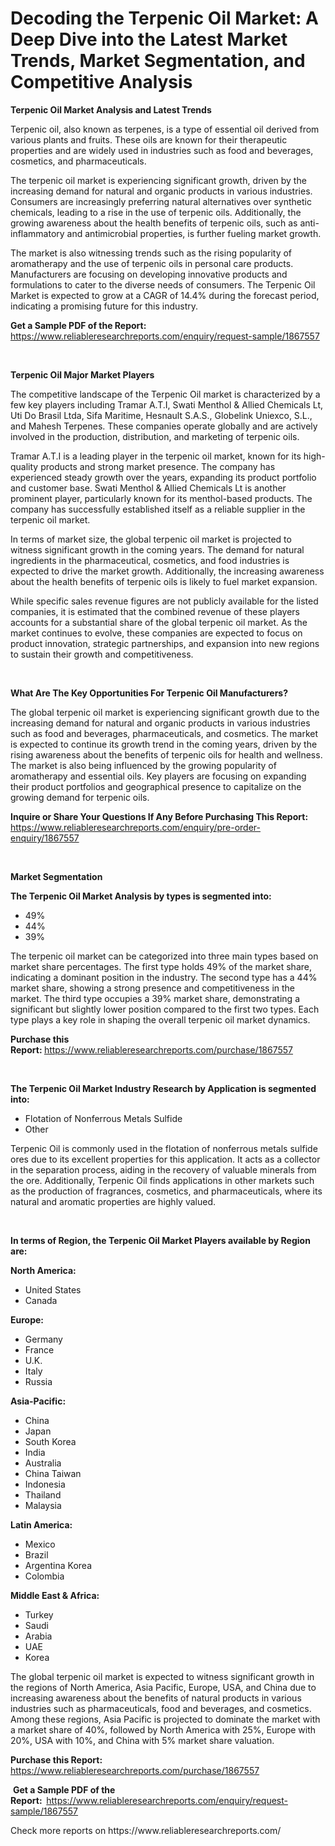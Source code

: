 <p><h1>Decoding the Terpenic Oil Market: A Deep Dive into the Latest Market Trends, Market Segmentation, and Competitive Analysis</h1></p><p><strong>Terpenic Oil Market Analysis and Latest Trends</strong></p>
<p><p>Terpenic oil, also known as terpenes, is a type of essential oil derived from various plants and fruits. These oils are known for their therapeutic properties and are widely used in industries such as food and beverages, cosmetics, and pharmaceuticals.</p><p>The terpenic oil market is experiencing significant growth, driven by the increasing demand for natural and organic products in various industries. Consumers are increasingly preferring natural alternatives over synthetic chemicals, leading to a rise in the use of terpenic oils. Additionally, the growing awareness about the health benefits of terpenic oils, such as anti-inflammatory and antimicrobial properties, is further fueling market growth.</p><p>The market is also witnessing trends such as the rising popularity of aromatherapy and the use of terpenic oils in personal care products. Manufacturers are focusing on developing innovative products and formulations to cater to the diverse needs of consumers. The Terpenic Oil Market is expected to grow at a CAGR of 14.4% during the forecast period, indicating a promising future for this industry.</p></p>
<p><strong>Get a Sample PDF of the Report:&nbsp;</strong> <a href="https://www.reliableresearchreports.com/enquiry/request-sample/1867557">https://www.reliableresearchreports.com/enquiry/request-sample/1867557</a></p>
<p>&nbsp;</p>
<p><strong>Terpenic Oil Major Market Players</strong></p>
<p><p>The competitive landscape of the Terpenic Oil market is characterized by a few key players including Tramar A.T.I, Swati Menthol & Allied Chemicals Lt, Uti Do Brasil Ltda, Sifa Maritime, Hesnault S.A.S., Globelink Uniexco, S.L., and Mahesh Terpenes. These companies operate globally and are actively involved in the production, distribution, and marketing of terpenic oils.</p><p>Tramar A.T.I is a leading player in the terpenic oil market, known for its high-quality products and strong market presence. The company has experienced steady growth over the years, expanding its product portfolio and customer base. Swati Menthol & Allied Chemicals Lt is another prominent player, particularly known for its menthol-based products. The company has successfully established itself as a reliable supplier in the terpenic oil market.</p><p>In terms of market size, the global terpenic oil market is projected to witness significant growth in the coming years. The demand for natural ingredients in the pharmaceutical, cosmetics, and food industries is expected to drive the market growth. Additionally, the increasing awareness about the health benefits of terpenic oils is likely to fuel market expansion.</p><p>While specific sales revenue figures are not publicly available for the listed companies, it is estimated that the combined revenue of these players accounts for a substantial share of the global terpenic oil market. As the market continues to evolve, these companies are expected to focus on product innovation, strategic partnerships, and expansion into new regions to sustain their growth and competitiveness.</p></p>
<p>&nbsp;</p>
<p><strong>What Are The Key Opportunities For Terpenic Oil Manufacturers?</strong></p>
<p><p>The global terpenic oil market is experiencing significant growth due to the increasing demand for natural and organic products in various industries such as food and beverages, pharmaceuticals, and cosmetics. The market is expected to continue its growth trend in the coming years, driven by the rising awareness about the benefits of terpenic oils for health and wellness. The market is also being influenced by the growing popularity of aromatherapy and essential oils. Key players are focusing on expanding their product portfolios and geographical presence to capitalize on the growing demand for terpenic oils.</p></p>
<p><strong>Inquire or Share Your Questions If Any Before Purchasing This Report:</strong> <a href="https://www.reliableresearchreports.com/enquiry/pre-order-enquiry/1867557">https://www.reliableresearchreports.com/enquiry/pre-order-enquiry/1867557</a></p>
<p>&nbsp;</p>
<p><strong>Market Segmentation</strong></p>
<p><strong>The Terpenic Oil Market Analysis by types is segmented into:</strong></p>
<p><ul><li>49%</li><li>44%</li><li>39%</li></ul></p>
<p><p>The terpenic oil market can be categorized into three main types based on market share percentages. The first type holds 49% of the market share, indicating a dominant position in the industry. The second type has a 44% market share, showing a strong presence and competitiveness in the market. The third type occupies a 39% market share, demonstrating a significant but slightly lower position compared to the first two types. Each type plays a key role in shaping the overall terpenic oil market dynamics.</p></p>
<p><strong>Purchase this Report:&nbsp;</strong><a href="https://www.reliableresearchreports.com/purchase/1867557">https://www.reliableresearchreports.com/purchase/1867557</a></p>
<p>&nbsp;</p>
<p><strong>The Terpenic Oil Market Industry Research by Application is segmented into:</strong></p>
<p><ul><li>Flotation of Nonferrous Metals Sulfide</li><li>Other</li></ul></p>
<p><p>Terpenic Oil is commonly used in the flotation of nonferrous metals sulfide ores due to its excellent properties for this application. It acts as a collector in the separation process, aiding in the recovery of valuable minerals from the ore. Additionally, Terpenic Oil finds applications in other markets such as the production of fragrances, cosmetics, and pharmaceuticals, where its natural and aromatic properties are highly valued.</p></p>
<p>&nbsp;</p>
<p><strong>In terms of Region, the Terpenic Oil Market Players available by Region are:</strong></p>
<p>
    <p> <strong> North America: </strong>
        <ul>
            <li>United States</li>
            <li>Canada</li>
        </ul>
        </p> 
    <p> <strong> Europe: </strong>
        <ul>
            <li>Germany</li>
            <li>France</li>
            <li>U.K.</li>
            <li>Italy</li>
            <li>Russia</li>
        </ul>
        </p> 
    <p> <strong> Asia-Pacific: </strong>
        <ul>
            <li>China</li>
            <li>Japan</li>
            <li>South Korea</li>
            <li>India</li>
            <li>Australia</li>
            <li>China Taiwan</li>
            <li>Indonesia</li>
            <li>Thailand</li>
            <li>Malaysia</li>
        </ul>
        </p> 
    <p> <strong> Latin America: </strong>
        <ul>
            <li>Mexico</li>
            <li>Brazil</li>
            <li>Argentina Korea</li>
            <li>Colombia</li>
        </ul>
        </p> 
    <p> <strong> Middle East & Africa: </strong>
        <ul>
            <li>Turkey</li>
            <li>Saudi</li>
            <li>Arabia</li>
            <li>UAE</li>
            <li>Korea</li>
        </ul>
    </p>
    </p>
<p><p>The global terpenic oil market is expected to witness significant growth in the regions of North America, Asia Pacific, Europe, USA, and China due to increasing awareness about the benefits of natural products in various industries such as pharmaceuticals, food and beverages, and cosmetics. Among these regions, Asia Pacific is projected to dominate the market with a market share of 40%, followed by North America with 25%, Europe with 20%, USA with 10%, and China with 5% market share valuation.</p></p>
<p><strong>Purchase this Report: </strong><a href="https://www.reliableresearchreports.com/purchase/1867557">https://www.reliableresearchreports.com/purchase/1867557</a></p>
<p>&nbsp;<strong>Get a Sample PDF of the Report:&nbsp;&nbsp;</strong><a href="https://www.reliableresearchreports.com/enquiry/request-sample/1867557">https://www.reliableresearchreports.com/enquiry/request-sample/1867557</a></p>
<p><strong></strong></p>
<p>Check more reports on https://www.reliableresearchreports.com/</p>